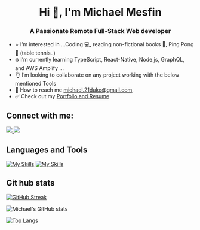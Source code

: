 <h1 align="center">Hi 👋, I'm Michael Mesfin</h1>
<h3 align="center">A Passionate Remote Full-Stack Web developer</h3>


- :star: I’m interested in ...Coding :computer:, reading non-fictional books :blue_book:, Ping Pong :tennis: (table tennis..)
- :snowflake: I’m currently learning TypeScript, React-Native, Node.js, GraphQL, and AWS Amplify ...
- :ok_hand: I’m looking to collaborate on any project working with the below mentioned Tools
- :email: How to reach me michael.21duke@gmail.com, 
- ✅ Check out my <a rel="noopener" href="https://www.linkedin.com/in/michael-21-duke/" target="_blank"> Portfolio and Resume </a>

## Connect with me:

<p align="left">
  <a rel="noopener"
     href="https://www.linkedin.com/in/michael-21-duke/"
     target="_blank"
   >
    <img src="https://skillicons.dev/icons?i=linkedin" />
  </a>
   <a rel="noopener"
     href="https://twitter.com/MikeDuke21"
     target="_blank"
   >
    <img src="https://skillicons.dev/icons?i=twitter" />
  </a>
</p>

## Languages and Tools
  
[![My Skills](https://skillicons.dev/icons?i=react,redux,jest,webpack,js,html,css,tailwind)](https://skillicons.dev)
[![My Skills](https://skillicons.dev/icons?i=git,ruby,rails,nodejs,postgres,mysql,php,laravel,vite,netlify,heroku)](https://skillicons.dev)

## Git hub stats

[![GitHub Streak](https://streak-stats.demolab.com?user=michael-duke&theme=javascript&border_radius=4.6)](https://git.io/streak-stats)

![Michael's GitHub stats](https://github-readme-stats.vercel.app/api?username=michael-duke&show_icons=true&theme=graywhite)

[![Top Langs](https://github-readme-stats.vercel.app/api/top-langs/?username=michael-duke&layout=compact&langs_count=10)](https://github.com/anuraghazra/github-readme-stats)
<!---
michael-duke/michael-duke is a ✨ special ✨ repository because its `README.md` (this file) appears on your GitHub profile.
You can click the Preview link to take a look at your changes.
--->

